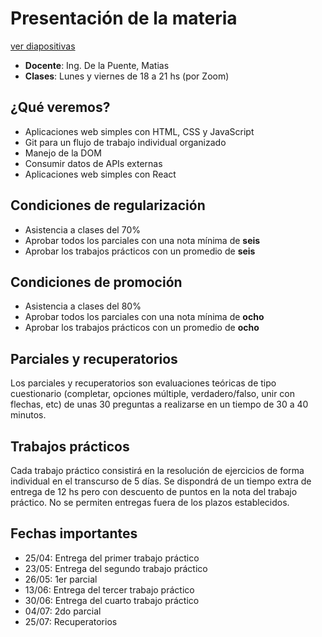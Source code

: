 # Presentación de la materia

<a href="diapositivas/0-presentacion-materia.html">ver diapositivas</a>

- **Docente**: Ing. De la Puente, Matias
- **Clases**: Lunes y viernes de 18 a 21 hs (por Zoom)

## ¿Qué veremos?

- Aplicaciones web simples con HTML, CSS y JavaScript
- Git para un flujo de trabajo individual organizado
- Manejo de la DOM
- Consumir datos de APIs externas
- Aplicaciones web simples con React

## Condiciones de regularización

- Asistencia a clases del 70%
- Aprobar todos los parciales con una nota mínima de **seis**
- Aprobar los trabajos prácticos con un promedio de **seis**

## Condiciones de promoción

- Asistencia a clases del 80%
- Aprobar todos los parciales con una nota mínima de **ocho**
- Aprobar los trabajos prácticos con un promedio de **ocho**

## Parciales y recuperatorios

Los parciales y recuperatorios son evaluaciones teóricas de tipo cuestionario
(completar, opciones múltiple, verdadero/falso, unir con flechas, etc) de unas
30 preguntas a realizarse en un tiempo de 30 a 40 minutos.

## Trabajos prácticos

Cada trabajo práctico consistirá en la resolución de ejercicios de forma
individual en el transcurso de 5 días. Se dispondrá de un tiempo extra de
entrega de 12 hs pero con descuento de puntos en la nota del trabajo práctico.
No se permiten entregas fuera de los plazos establecidos.

## Fechas importantes

- 25/04: Entrega del primer trabajo práctico
- 23/05: Entrega del segundo trabajo práctico
- 26/05: 1er parcial
- 13/06: Entrega del tercer trabajo práctico
- 30/06: Entrega del cuarto trabajo práctico
- 04/07: 2do parcial
- 25/07: Recuperatorios
